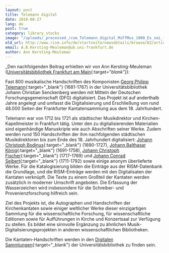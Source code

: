 ```yaml
---
layout: post
title: Telemann digital
date: 2018-08-27
lang: de
post: true
category: library_stocks
image: "/uploads/_processed_/csm_Telemann_digital_MsFfMus_1000_Es_sei_ferne_TVWV_1_0526_01_ce7d7b3394.jpg"
old_url: http://www.rism.info/de/startseite/newsdetails/browse/62/article/64/telemann-digital.html
email: A.B.Kersting-Meuleman@ub.uni-frankfurt.de
author: Ann Kersting-Meuleman
---
```



_Den nachfolgenden Beitrag erhielten wir von Ann Kersting-Meuleman ([Universitätsbibliothek Frankfurt am Main](http://www.ub.uni-frankfurt.de/musik/){:target="_blank"}):_

Fast 800 musikalische Handschriften des Komponisten [Georg Philipp Telemann](https://opac.rism.info/search?View=rism&author=Telemann+Philipp&siglum=D-F&callno=Ms.Ff.Mus.&subject=Cantatas){:target="_blank"} (1681-1767) in der Universitätsbibliothek Johann Christian Senckenberg werden mit Mitteln der Deutschen Forschungsgemeinschaft (DFG) digitalisiert. Das Projekt ist auf anderthalb Jahre angelegt und umfasst die Digitalisierung und Erschließung von rund 48.000 Seiten der Frankfurter Kantatensammlung aus dem 18. Jahrhundert.

Telemann war von 1712 bis 1721 als städtischer Musikdirektor und Kirchen-Kapellmeister in Frankfurt tätig. Unter den zu digitalisierenden Materialien sind eigenhändige Manuskripte wie auch Abschriften seiner Werke. Zudem werden rund 150 Handschriften der ihm nachfolgenden städtischen Musikdirektoren bis zum Ende des 18. Jahrhundert digitalisiert: [Johann Christoph Bodinus](https://opac.rism.info/search?View=rism&author=Bodinus+Christoph&siglum=D-F&callno=Ms.Ff.Mus){:target="_blank"} (1690-1727), [Johann Balthasar König](https://opac.rism.info/search?View=rism&author=K%C3%B6nig+Balthasar&siglum=D-F&callno=Ms.Ff.Mus){:target="_blank"} (1691-1758), [Johann Christoph Fischer](https://opac.rism.info/search?View=rism&author=Fischer+Christoph&siglum=D-F&callno=Ms.Ff.Mus){:target="_blank"} (1717-1769) und [Johann Conrad Seibert](https://opac.rism.info/search?View=rism&author=Seibert+Conrad&siglum=D-F&callno=Ms.Ff.Mus){:target="_blank"} (1711-1792) sowie einige anonym überlieferte Werke. Für die Katalogisierung bilden die Einträge aus der RISM-Datenbank die Grundlage, und die RISM-Einträge werden mit den Digitalisaten der Kantaten verknüpft. Die Texte zu einem Großteil der Kantaten werden zusätzlich in moderner Umschrift angeboten. Die Erfassung der Wasserzeichen wird insbesondere für die Schreiber- und Provenienzforschung hilfreich sein.

Ziel des Projekts ist, die Autographen und Handschriften der Kirchenkantaten sowie einiger weltlicher Werke dieser einzigartigen Sammlung für die wissenschaftliche Forschung, für wissenschaftliche Editionen sowie für Aufführungen in Kirche und Konzertsaal zur Verfügung zu stellen. Es bildet eine sinnvolle Ergänzung zu ähnlichen Musik-Digitalisierungsprojekten in anderen wissenschaftlichen Bibliotheken.

Die Kantaten-Handschriften werden in den [Digitalen Sammlungen](http://sammlungen.ub.uni-frankfurt.de/musiktheater/nav/index/all){:target="_blank"} der Universitätsbibliothek zu finden sein.



<script type="text/javascript">var switchTo5x=true;</script><script type="text/javascript" src="http://w.sharethis.com/button/buttons.js"></script><script type="text/javascript">stLight.options({publisher: "9b601438-1ce1-49d8-bfd7-9cff5df54c17", doNotHash: false, doNotCopy: false, hashAddressBar: false});</script>